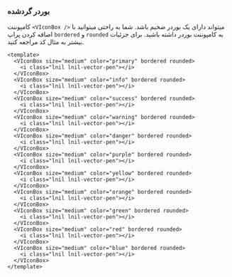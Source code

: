 ### بوردر گردشده

کامپوننت `<VIconBox />` میتواند دارای یک بوردر ضخیم باشد.
شما به راحتی میتوانید با اضافه کردن پراپ `bordered` و `rounded` به کامپوننت بوردر داشته باشید.
برای جزئیات بیشتر به مثال کد مراجعه کنید.

<!--code-->

```vue
<template>
  <VIconBox size="medium" color="primary" bordered rounded>
    <i class="lnil lnil-vector-pen"></i>
  </VIconBox>
  <VIconBox size="medium" color="info" bordered rounded>
    <i class="lnil lnil-vector-pen"></i>
  </VIconBox>
  <VIconBox size="medium" color="success" bordered rounded>
    <i class="lnil lnil-vector-pen"></i>
  </VIconBox>
  <VIconBox size="medium" color="warning" bordered rounded>
    <i class="lnil lnil-vector-pen"></i>
  </VIconBox>
  <VIconBox size="medium" color="danger" bordered rounded>
    <i class="lnil lnil-vector-pen"></i>
  </VIconBox>
  <VIconBox size="medium" color="purple" bordered rounded>
    <i class="lnil lnil-vector-pen"></i>
  </VIconBox>
  <VIconBox size="medium" color="yellow" bordered rounded>
    <i class="lnil lnil-vector-pen"></i>
  </VIconBox>
  <VIconBox size="medium" color="orange" bordered rounded>
    <i class="lnil lnil-vector-pen"></i>
  </VIconBox>
  <VIconBox size="medium" color="green" bordered rounded>
    <i class="lnil lnil-vector-pen"></i>
  </VIconBox>
  <VIconBox size="medium" color="red" bordered rounded>
    <i class="lnil lnil-vector-pen"></i>
  </VIconBox>
  <VIconBox size="medium" color="blue" bordered rounded>
    <i class="lnil lnil-vector-pen"></i>
  </VIconBox>
</template>
```

<!--/code-->

<!--example-->

<div class="icon-boxes">
    <VIconBox size="medium" color="primary" bordered rounded>
        <i class="lnil lnil-vector-pen"></i>
    </VIconBox>
    <VIconBox size="medium" color="info" bordered rounded>
        <i class="lnil lnil-vector-pen"></i>
    </VIconBox>
    <VIconBox size="medium" color="success" bordered rounded>
        <i class="lnil lnil-vector-pen"></i>
    </VIconBox>
    <VIconBox size="medium" color="warning" bordered rounded>
        <i class="lnil lnil-vector-pen"></i>
    </VIconBox>
    <VIconBox size="medium" color="danger" bordered rounded>
        <i class="lnil lnil-vector-pen"></i>
    </VIconBox>
    <VIconBox size="medium" color="purple" bordered rounded>
        <i class="lnil lnil-vector-pen"></i>
    </VIconBox>
    <VIconBox size="medium" color="yellow" bordered rounded>
        <i class="lnil lnil-vector-pen"></i>
    </VIconBox>
    <VIconBox size="medium" color="orange" bordered rounded>
        <i class="lnil lnil-vector-pen"></i>
    </VIconBox>
    <VIconBox size="medium" color="green" bordered rounded>
        <i class="lnil lnil-vector-pen"></i>
    </VIconBox>
    <VIconBox size="medium" color="red" bordered rounded>
        <i class="lnil lnil-vector-pen"></i>
    </VIconBox>
    <VIconBox size="medium" color="blue" bordered rounded>
        <i class="lnil lnil-vector-pen"></i>
    </VIconBox>
</div>

<!--/example-->
